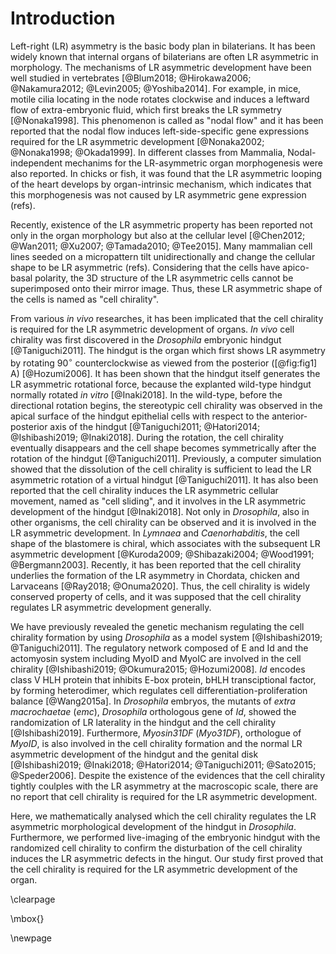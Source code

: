 # Introduction

Left-right (LR) asymmetry is the basic body plan in bilaterians.
It has been widely known that internal organs of bilaterians are often LR asymmetric in morphology.
The mechanisms of LR asymmetric development have been well studied in vertebrates [@Blum2018; @Hirokawa2006; @Nakamura2012; @Levin2005; @Yoshiba2014].
For example, in mice, motile cilia locating in the node rotates clockwise and induces a leftward flow of extra-embryonic fluid, which first breaks the LR symmetry [@Nonaka1998].
This phenomenon is called as "nodal flow" and it has been reported that the nodal flow induces left-side-specific gene expressions required for the LR asymmetric development [@Nonaka2002; @Nonaka1998; @Okada1999].
In different classes from Mammalia, Nodal-independent mechanims for the LR-asymmetric organ morphogenesis were also reported.
In chicks or fish, it was found that the LR asymmetric looping of the heart develops by organ-intrinsic mechanism, which indicates that this morphogenesis was not caused by LR asymmetric gene expression (refs).

Recently, existence of the LR asymmetric property has been reported not only in the organ morphology but also at the cellular level [@Chen2012; @Wan2011; @Xu2007; @Tamada2010; @Tee2015].
Many mammalian cell lines seeded on a micropattern tilt unidirectionally and change the cellular shape to be LR asymmetric (refs).
Considering that the cells have apico-basal polarity, the 3D structure of the LR asymmetric cells cannot be superimposed onto their mirror image.
Thus, these LR asymmetric shape of the cells is named as "cell chirality".

From various *in vivo* researches, it has been implicated that the cell chirality is required for the LR asymmetric development of organs.
*In vivo* cell chirality was first discovered in the *Drosophila* embryonic hindgut [@Taniguchi2011].
The hindgut is the organ which first shows LR asymmetry by rotating $90^{\circ}$ counterclockwise as viewed from the posterior ([@fig:fig1] A) [@Hozumi2006].
It has been shown that the hindgut itself generates the LR asymmetric rotational force, because the explanted wild-type hindgut normally rotated *in vitro* [@Inaki2018].
In the wild-type, before the directional rotation begins, the stereotypic cell chirality was observed in the apical surface of the hindgut epithelial cells with respect to the anterior-posterior axis of the hindgut [@Taniguchi2011; @Hatori2014; @Ishibashi2019; @Inaki2018].
During the rotation, the cell chirality eventually disappears and the cell shape becomes symmetrically after the rotation of the hindgut [@Taniguchi2011].
Previously, a computer simulation showed that the dissolution of the cell chirality is sufficient to lead the LR asymmetric rotation of a virtual hindgut [@Taniguchi2011].
It has also been reported that the cell chirality induces the LR asymmetric cellular movement, named as "cell sliding", and it involves in the LR asymmetric development of the hindgut [@Inaki2018].
Not only in *Drosophila*, also in other organisms, the cell chirality can be observed and it is involved in the LR asymmetric development.
In *Lymnaea* and *Caenorhabditis*, the cell shape of the blastomere is chiral, which associates with the subsequent LR asymmetric development [@Kuroda2009; @Shibazaki2004; @Wood1991; @Bergmann2003].
Recently, it has been reported that the cell chirality underlies the formation of the LR asymmetry in Chordata, chicken and Larvaceans [@Ray2018; @Onuma2020].
Thus, the cell chirality is widely conserved property of cells, and it was supposed that the cell chirality regulates LR asymmetric development generally.

We have previously revealed the genetic mechanism regulating the cell chirality formation by using *Drosophila* as a model system [@Ishibashi2019; @Taniguchi2011].
The regulatory network composed of E and Id and the actomyosin system including MyoID and MyoIC are involved in the cell chirality [@Ishibashi2019; @Okumura2015; @Hozumi2008].
*Id* encodes class V HLH protein that inhibits E-box protein, bHLH transciptional factor, by forming heterodimer, which regulates cell differentiation-proliferation balance [@Wang2015a].
In *Drosophila* embryos, the mutants of *extra macrochaetae* (*emc*), *Drosophila* orthologous gene of *Id*, showed the randomization of LR laterality in the hindgut and the cell chirality [@Ishibashi2019].
Furthermore, *Myosin31DF* (*Myo31DF*), orthologue of *MyoID*, is also involved in the cell chirality formation and the normal LR asymmetric development of the hindgut and the genital disk [@Ishibashi2019; @Inaki2018; @Hatori2014; @Taniguchi2011; @Sato2015; @Speder2006].
Despite the existence of the evidences that the cell chirality tightly coulples with the LR asymmetry at the macroscopic scale, there are no report that cell chirality is required for the LR asymmetric development.

Here, we mathematically analysed which the cell chirality regulates the LR asymmetric morphological development of the hindgut in *Drosophila*.
Furthermore, we performed live-imaging of the embryonic hindgut with the randomized cell chirality to confirm the disturbation of the cell chirality induces the LR asymmetric defects in the hingut.
Our study first proved that the cell chirality is required for the LR asymmetric development of the organ.

\clearpage

\mbox{}

\newpage

<!--
0_metadata/meta0.md
0_metadata/meta1.md
1_abstract.md
2_introduction.md
3_procedures.md
4_results.md
5_discussion.md
6_figs.md
7_references.md
8_supplements.md
-->
